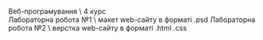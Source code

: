 Веб-програмування \ 4 курс  
Лабораторна робота №1 \ макет web-сайту в форматі .psd
Лабораторна робота №2 \ верстка web-сайту в форматі .html .css
